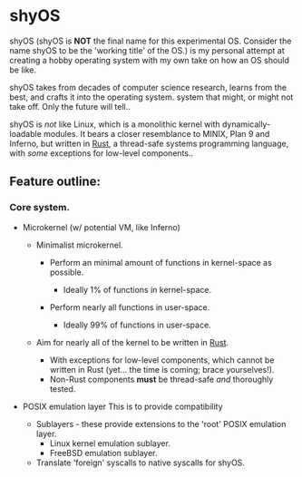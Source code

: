 # shyOS

shyOS (shyOS is **NOT** the final name for this experimental
OS. Consider the name shyOS to be the 'working title' of the OS.) is
my personal attempt at creating a hobby operating system with my own
take on how an OS should be like.

shyOS takes from decades of computer science research, learns from the
best, and crafts it into the operating system.  system that might, or
might not take off. Only the future will tell..

shyOS is _not_ like Linux, which is a monolithic kernel with
dynamically-loadable modules. It bears a closer resemblance to MINIX,
Plan 9 and Inferno, but written in [Rust][rust], a thread-safe systems
programming language, with *some* exceptions for low-level
components..

## Feature outline:

### Core system.

- Microkernel (w/ potential VM, like Inferno)
  - Minimalist microkernel.
    - Perform an minimal amount of functions in kernel-space as possible.
      - Ideally 1% of functions in kernel-space.

    - Perform nearly all functions in user-space.
      - Ideally 99% of functions in user-space.

   - Aim for nearly all of the kernel to be written in [Rust][rust].
      - With exceptions for low-level components, which cannot be
        written in Rust (yet... the time is coming; brace yourselves!).
      - Non-Rust components **must** be thread-safe *and* thoroughly
        tested.

- POSIX emulation layer
  This is to provide compatibility
  * Sublayers - these provide extensions to the 'root' POSIX
    emulation layer.
    * Linux kernel emulation sublayer.
    * FreeBSD emulation sublayer.
  * Translate 'foreign' syscalls to native syscalls for shyOS.

[rust]: https://www.rust-lang.org
